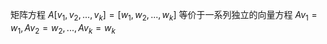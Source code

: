 矩阵方程 $A[v_1, v_2, ..., v_k] = [w_1, w_2, ..., w_k]$ 等价于一系列独立的向量方程 $Av_1=w_1, Av_2=w_2, ..., Av_k=w_k$ 